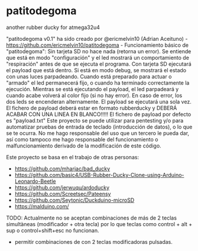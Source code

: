 # patitodegoma
another rubber ducky for atmega32u4

"patitodegoma v0.1" ha sido creado por @ericmelvin10 (Adrian Aceituno) - https://github.com/ericmelvin10/patitodegoma -
Funcionamiento básico de "patitodegoma":
Sin tarjeta SD no hace nada (retorna un error).
Se entiende que está en modo "configuración" y el led mostrará un comportamiento de "respiración" antes de que se ejecuta el programa.
Con tarjeta SD ejecutará el payload que está dentro. Si está en modo debug, se mostrará el estado con unas luces parpadeando.
Cuando está preparado para actuar o "armado" el led permanecerá fijo, o cuando ha terminado correctamente la ejecución.
Mientras se está ejecutando el payload, el led parpadeará y cuando acabe volverá al color fijo (si no hay error).
En caso de error, los dos leds se encenderan alternamente.
El payload se ejecutará una sola vez.
El fichero de payload deberá estar en formato rubberducky y DEBERÁ ACABAR CON UNA LINEA EN BLANCO!!!!!
El fichero de payload por defecto es "payload.txt"
Este proyecto se puede utilizar para pentesting y/o para automatizar pruebas de entrada de teclado (introducción de datos), o lo que se te ocurra.
No me hago responsable del uso que un tercero le pueda dar, así como tampoco me hago responsable del funcionamiento o malfuncionamiento derivado de la modificación de este código.


Este proyecto se basa en el trabajo de otras personas:

- https://github.com/mharjac/bad_ducky
- https://github.com/basic4/USB-Rubber-Ducky-Clone-using-Arduino-Leonardo-Beetle
- https://github.com/jerwuqu/ardoducky
- https://github.com/Screetsec/Pateensy
- https://github.com/Seytonic/Duckduino-microSD
- https://malduino.com/


TODO: Actualmente no se aceptan combinaciones de más de 2 teclas simultàneas (modificador + otra tecla) por lo que teclas como control + alt + sup o control+shift+esc no funcionan.
- permitir combinaciones de con 2 teclas modificadoras pulsadas.
